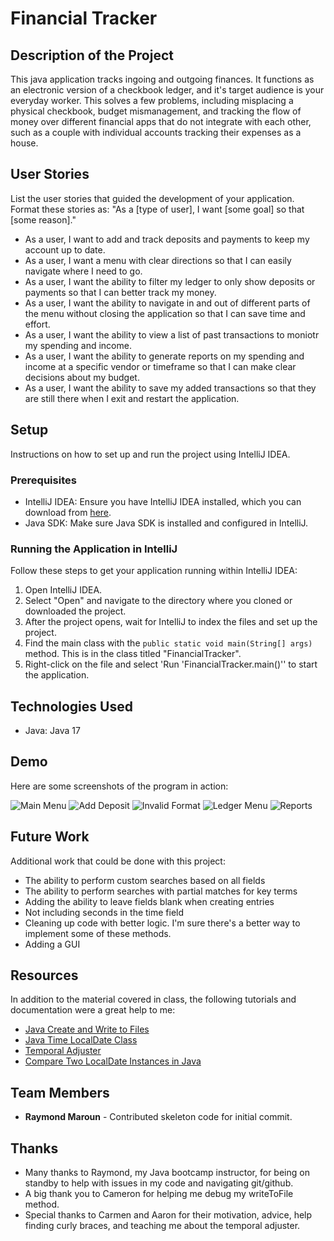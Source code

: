 # Financial Tracker

## Description of the Project

This java application tracks ingoing and outgoing finances. It functions as an electronic version of a checkbook ledger, and it's target audience is your everyday worker. This solves a few problems,
including misplacing a physical checkbook, budget mismanagement, and tracking the flow of money over different financial apps that do not integrate with each other, such as a couple with individual accounts
tracking their expenses as a house.

## User Stories

List the user stories that guided the development of your application. Format these stories as: "As a [type of user], I want [some goal] so that [some reason]."

- As a user, I want to add and track deposits and payments to keep my account up to date.
- As a user, I want a menu with clear directions so that I can easily navigate where I need to go.
- As a user, I want the ability to filter my ledger to only show deposits or payments so that I can better track my money.
- As a user, I want the ability to navigate in and out of different parts of the menu without closing the application so that I can save time and effort.
- As a user, I want the ability to view a list of past transactions to moniotr my spending and income.
- As a user, I want the ability to generate reports on my spending and income at a specific vendor or timeframe so that I can make clear decisions about my budget.
- As a user, I want the ability to save my added transactions so that they are still there when I exit and restart the application.

## Setup

Instructions on how to set up and run the project using IntelliJ IDEA.

### Prerequisites

- IntelliJ IDEA: Ensure you have IntelliJ IDEA installed, which you can download from [here](https://www.jetbrains.com/idea/download/).
- Java SDK: Make sure Java SDK is installed and configured in IntelliJ.

### Running the Application in IntelliJ

Follow these steps to get your application running within IntelliJ IDEA:

1. Open IntelliJ IDEA.
2. Select "Open" and navigate to the directory where you cloned or downloaded the project.
3. After the project opens, wait for IntelliJ to index the files and set up the project.
4. Find the main class with the `public static void main(String[] args)` method. This is in the class titled "FinancialTracker".
5. Right-click on the file and select 'Run 'FinancialTracker.main()'' to start the application.

## Technologies Used

- Java: Java 17


## Demo

Here are some screenshots of the program in action:

![Main Menu](src/main/resources/mainMenu.png)
![Add Deposit](src/main/resources/addDeposit.png)
![Invalid Format](src/main/resources/invalidFormat.png)
![Ledger Menu](src/main/resources/ledgerMenu.png)
![Reports](src/main/resources/reports.png)

## Future Work

Additional work that could be done with this project:
- The ability to perform custom searches based on all fields
- The ability to perform searches with partial matches for key terms
- Adding the ability to leave fields blank when creating entries
- Not including seconds in the time field
- Cleaning up code with better logic. I'm sure there's a better way to implement some of these methods.
- Adding a GUI

## Resources

In addition to the material covered in class, the following tutorials and documentation were a great help to me:

- [Java Create and Write to Files](https://www.w3schools.com/java/java_files_create.asp)
- [Java Time LocalDate Class](https://www.tutorialspoint.com/javatime/javatime_localdate.htm)
- [Temporal Adjuster](https://docs.oracle.com/javase/tutorial/datetime/iso/adjusters.html)
- [Compare Two LocalDate Instances in Java](https://howtodoinjava.com/java/date-time/compare-localdates/#:~:text=LocalDate%20equals()%20Method,can%20use%20equals()%20method.)


## Team Members

- **Raymond Maroun** - Contributed skeleton code for initial commit.


## Thanks


- Many thanks to Raymond, my Java bootcamp instructor, for being on standby to help with issues in my code and navigating git/github.
- A big thank you to Cameron for helping me debug my writeToFile method.
- Special thanks to Carmen and Aaron for their motivation, advice, help finding curly braces, and teaching me about the temporal adjuster.